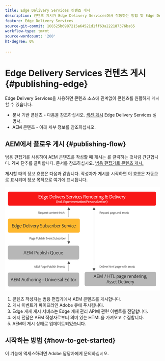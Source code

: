 ```yaml
---
title: Edge Delivery Services 컨텐츠 게시
description: 컨텐츠 게시가 Edge Delivery Services에서 작동하는 방법 및 Edge Delivery Services에서 AEM 컨텐츠를 게시하는 방법에 대해 알아봅니다.
feature: Edge Delivery Services
source-git-commit: 166525b6987215a64521d1ff63a222187376ba65
workflow-type: tm+mt
source-wordcount: '200'
ht-degree: 0%

---
```



# Edge Delivery Services 컨텐츠 게시 {#publishing-edge}

Edge Delivery Services을 사용하면 콘텐츠 소스에 관계없이 콘텐츠를 원활하게 게시할 수 있습니다.

* 문서 기반 콘텐츠 - 다음을 참조하십시오. [섹션 게시](/help/edge/docs/authoring.md) Edge Delivery Services 설명서.
* AEM 콘텐츠 - 아래 세부 정보를 참조하십시오.

## AEM에서 플로우 게시 {#publishing-flow}

범용 편집기를 사용하여 AEM 콘텐츠를 작성할 때 게시는 를 클릭하는 것처럼 간단합니다. **게시** 단추를 클릭합니다. 문서를 참조하십시오. [범용 편집기로 콘텐츠 게시.](/help/implementing/universal-editor/publishing.md)

게시할 때의 정보 흐름은 다음과 같습니다. 작성자가 게시를 시작하면 이 흐름은 자동으로 표시되며 정보 목적으로 여기에 표시됩니다.

![AEM에서 Edge Delivery Services으로 게시할 때의 정보 흐름](assets/publishing-flow.png)

1. 콘텐츠 작성자는 범용 편집기에서 AEM 콘텐츠를 게시합니다.
1. 게시 이벤트가 파이프라인 Adobe 큐에 푸시됩니다.
1. Edge 게재 게시 서비스는 Edge 게재 관리 API에 관련 이벤트를 전달합니다.
1. 에지 전달은 AEM 작성자로부터 의미 있는 HTML을 가져오고 수집합니다.
1. AEM이 게시 상태로 업데이트되었습니다.

## 시작하는 방법 {#how-to-get-started}

이 기능에 액세스하려면 Adobe 담당자에게 문의하십시오.
